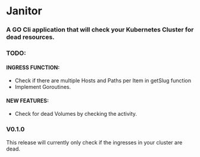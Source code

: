 # Janitor

### A GO Cli application that will check your Kubernetes Cluster for dead resources.


### TODO:
#### INGRESS FUNCTION:
- Check if there are multiple Hosts and Paths per Item in getSlug function
- Implement Goroutines.


#### NEW FEATURES:
- Check for dead Volumes by checking the activity.


### V0.1.0
This release will currently only check if the ingresses in your cluster are dead.
